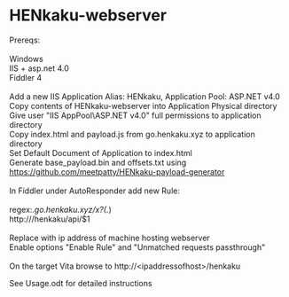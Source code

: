 # HENkaku-webserver

Prereqs:</br>
</br>
Windows</br>
IIS + asp.net 4.0</br>
Fiddler 4</br>
</br>
Add a new IIS Application Alias: HENkaku, Application Pool: ASP.NET v4.0</br>
Copy contents of HENkaku-webserver into Application Physical directory</br>
Give user "IIS AppPool\ASP.NET v4.0" full permissions to application directory</br>
Copy index.html and payload.js from go.henkaku.xyz to application directory</br>
Set Default Document of Application to index.html</br>
Generate base_payload.bin and offsets.txt using https://github.com/meetpatty/HENkaku-payload-generator</br>
</br>
In Fiddler under AutoResponder add new Rule:</br>
</br>
regex:.*go\.henkaku\.xyz/x\?(.*)</br>
http://<ipaddressofhost>/henkaku/api/$1</br>
</br>
Replace <ipaddressofhost> with ip address of machine hosting webserver</br>
Enable options "Enable Rule" and "Unmatched requests passthrough" </br>
</br>
On the target Vita browse to http://&lt;ipaddressofhost&gt;/henkaku</br>

See Usage.odt for detailed instructions
